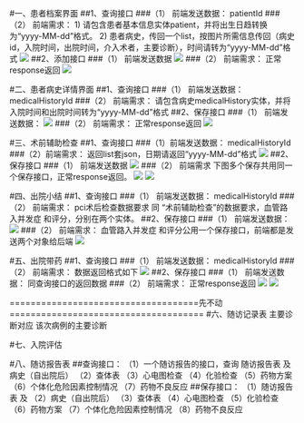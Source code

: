 #一、患者档案界面
##1、查询接口
###（1）    前端发送数据：
    patientId
###（2）	前端需求：
    1)	请包含患者基本信息实体patient，并将出生日趋转换为“yyyy-MM-dd”格式。
    2)	患者病史，传回一个list，按图片所需信息传回（病史id，入院时间，出院时间，介入术者，主要诊断），时间请转为“yyyy-MM-dd”格式
![](/src/main/resources/img/patientInfoList.png)
##2、添加接口
###（1）	前端发送数据
![](/src/main/resources/img/ui-1.png)
###（2）	前端需求：
    正常response返回
![](/src/main/resources/img/medicalHistory.png)
 

#二、患者病史详情界面
##1、查询接口
###（1）	前端发送数据：
    medicalHistoryId
###（2）	前端需求：
    请包含病史medicalHistory实体，并将入院时间和出院时间转为“yyyy-MM-dd”格式
##2、保存接口
###（1）	前端发送数据：
![](/src/main/resources/img/ui-2.png)
###（2）	前端需求：
    正常response返回
![](/src/main/resources/img/medicalHistory.png)


#三、术前辅助检查
##1、查询接口
###（1）前端发送数据： 
    medicalHistoryId
###（2）前端需求：
    返回list套json，日期请返回“yyyy-MM-dd”格式
![](/src/main/resources/img/ui-3.png)
##2、保存接口
###（1）	前端发送数据
![](/src/main/resources/img/ui-4.png)
###（2）	前端需求
    下图多个保存共用同一个保存接口，正常response返回。
![](/src/main/resources/img/exam-1.png)
![](/src/main/resources/img/exam-2.png)




 
 
#四、出院小结
##1、查询接口
###（1）	前端发送数据：
    medicalHistoryId
###（2）	前端需求：
    pci术后检查数据要求 同 “术前辅助检查”的数据要求，血管路入并发症 和评分，分别在两个实体。
##2、保存接口
###（1）	前端发送数据：
![](/src/main/resources/img/ui-5.png)
###（2）	前端需求：
    血管路入并发症 和评分公用一个保存接口，前端都是发送两个对象给后端
![](/src/main/resources/img/conclusion.png)


 
#五、出院带药
##1、查询接口
###（1）	前端发送数据：
    medicalHistoryId
###（2）	前端需求：
    数据返回格式如下
![](/src/main/resources/img/ui-6.png)
##2、保存接口
###（1）	前端发送数据：
    同查询接口的返回数据
###（2）	前端需求：
    正常response返回
![](/src/main/resources/img/drug-1.png)
![](/src/main/resources/img/drug-2.png)
 


====================================先不动=====================================
#六、随访记录表
主要诊断对应 该次病例的主要诊断

#七、入院评估 



#八、随访报告表
##查询接口：
（1）一个随访报告的接口，查询 随访报告表 及 病史（自出院后）
（2）查体表
（3）心电图检查
（4）化验检查
（5）药物方案
（6）个体化危险因素控制情况
（7）药物不良反应
##保存接口：
（1）随访报告表 及 
（2）病史（自出院后）
（3）查体表
（4）心电图检查
（5）化验检查
（6）药物方案
（7）个体化危险因素控制情况
（8）药物不良反应

 
 

 

 


 

 


 


 



